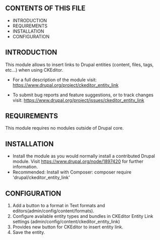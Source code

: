 CONTENTS OF THIS FILE
---------------------

 * INTRODUCTION
 * REQUIREMENTS
 * INSTALLATION
 * CONFIGURATION


INTRODUCTION
------------

This module allows to insert links to Drupal
entities (content, files, tags, etc...) when using CKEditor. 

 * For a full description of the module visit:
   https://www.drupal.org/project/ckeditor_entity_link

 * To submit bug reports and feature suggestions, or to track changes visit:
   https://www.drupal.org/project/issues/ckeditor_entity_link


REQUIREMENTS
------------

This module requires no modules outside of Drupal core.


INSTALLATION
------------

 * Install the module as you would normally install a contributed
   Drupal module. Visit https://www.drupal.org/node/1897420 for further
   information.
 * Recommended: Install with Composer: 
   composer require 'drupal/ckeditor_entity_link'

CONFIGURATION
-------------

  1. Add a button to a format in Text formats and 
     editors(admin/config/content/formats).
  2. Configure available entity types and bundles in 
     CKEditor Entity Link settings (admin/config/content/ckeditor_entity_link)
  3. Provides new button  for CKEditor to insert entity link.
  4. Save the entity.
